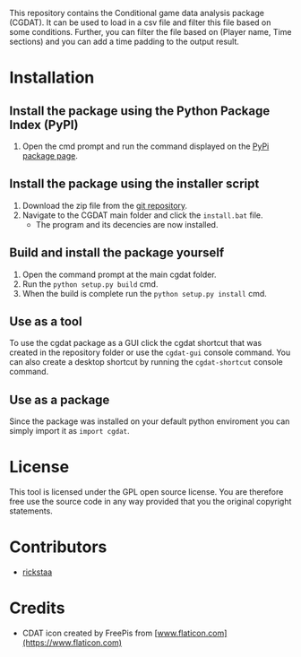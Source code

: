 This repository contains the Conditional game data analysis package (CGDAT). It can be used to load in a csv file and filter this file based on some conditions. Further, you can filter the file based on (Player name, Time sections) and you can add a time padding to the output result.

# Installation

## Install the package using the Python Package Index (PyPI)
1. Open the cmd prompt and run the command displayed on the [PyPi package page](https://pypi.org/project/cgdat/2.0.0/).

## Install the package using the installer script
1. Download the zip file from the [git repository](https://github.com/rickstaa/CGDAT).
2. Navigate to the CGDAT main folder and click the `install.bat` file.
    - The program and its decencies are now installed.

## Build and install the package yourself
1. Open the command prompt at the main cgdat folder.
2. Run the `python setup.py build` cmd.
3. When the build is complete run the `python setup.py install` cmd.

## Use as a tool
To use the cgdat package as a GUI click the cgdat shortcut that was created in the repository folder or use the `cgdat-gui` console command. You can also create a desktop shortcut by running the `cgdat-shortcut` console command.

## Use as a package
Since the package was installed on your default python enviroment you can simply import it as `import cgdat`.

# License
This tool is licensed under the GPL open source license. You are therefore free use the source code in any way provided that you the original copyright statements.

# Contributors
* [rickstaa](https://github.com/rickstaa)

# Credits
* CDAT icon created by FreePis from [www.flaticon.com](https://www.flaticon.com)